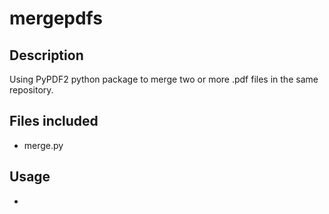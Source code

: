 # mergepdfs

## Description
Using PyPDF2 python package to merge two or more .pdf files in the same repository.

## Files included
  - merge.py
  
## Usage
-
